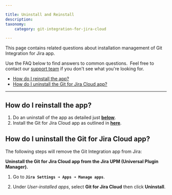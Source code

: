 ```yaml
---

title: Uninstall and Reinstall
description:
taxonomy:
    category: git-integration-for-jira-cloud

---
```

This page contains related questions about installation management of Git Integration for Jira app.

Use the FAQ below to find answers to common questions.  Feel free to contact our [support team](https://help.gitkraken.com/git-integration-for-jira-cloud/gij-cloud-contact-support/) if you don't see what you're looking for.

- [How do I reinstall the app?](#how-do-i-reinstall-the-app)
- [How do I uninstall the Git for Jira Cloud app?](#how-do-i-uninstall-the-git-for-jira-cloud-app)

* * *

## How do I reinstall the app?

1.  Do an uninstall of the app as detailed just **[below](#how-do-i-uninstall-the-git-for-jira-cloud-app)**.
2.  Install the Git for Jira Cloud app as outlined in [**here**](/git-integration-for-jira-cloud/installation-via-atlassian-marketplace-gij-cloud).

## How do I uninstall the Git for Jira Cloud app?

The following steps will remove the Git Integration app from Jira:

**Uninstall the Git for Jira Cloud app from the Jira UPM (Universal Plugin Manager).**

1. Go to **`Jira Settings ➜ Apps ➜ Manage apps`**.

2. Under _User-installed apps_, select **Git for Jira Cloud** then click **Uninstall**.

